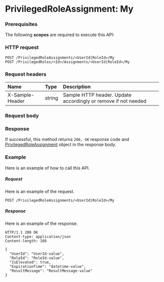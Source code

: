# PrivilegedRoleAssignment: My


### Prerequisites
The following **scopes** are required to execute this API: 
### HTTP request
<!-- { "blockType": "ignored" } -->
```http
POST /PrivilegedRoleAssignments/<UserId|RoleId>/My
POST /PrivilegedRoles/<Id>/Assignments/<UserId|RoleId>/My

```
### Request headers
| Name       | Type | Description|
|:---------------|:--------|:----------|
| X-Sample-Header  | string  | Sample HTTP header. Update accordingly or remove if not needed|

### Request body

### Response
If successful, this method returns `200, OK` response code and [PrivilegedRoleAssignment](../resources/privilegedroleassignment.md) object in the response body.

### Example
Here is an example of how to call this API.
##### Request
Here is an example of the request.
<!-- {
  "blockType": "request",
  "name": "privilegedroleassignment_my"
}-->
```http
POST /PrivilegedRoleAssignments/<UserId|RoleId>/My
```

##### Response
Here is an example of the response.
<!-- {
  "blockType": "response",
  "truncated": false,
  "@odata.type": "microsoft.graph.privilegedroleassignment"
} -->
```http
HTTP/1.1 200 OK
Content-type: application/json
Content-length: 160

{
  "UserId": "UserId-value",
  "RoleId": "RoleId-value",
  "IsElevated": true,
  "ExpirationTime": "datetime-value",
  "ResultMessage": "ResultMessage-value"
}
```

<!-- uuid: b81c8b34-d61b-422b-83dc-a9dab08591ff
2015-10-19 08:55:36 UTC -->
<!-- {
  "type": "#page.annotation",
  "description": "PrivilegedRoleAssignment: My",
  "keywords": "",
  "section": "documentation",
  "tocPath": ""
}-->